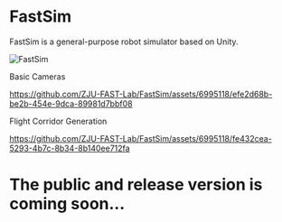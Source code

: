 # FastSim
FastSim is a general-purpose robot simulator based on Unity.

![FastSim](https://github.com/ZJU-FAST-Lab/FastSim/assets/6995118/6095d63e-0f4d-403b-8561-7c483d4ea5b0)

Basic Cameras

https://github.com/ZJU-FAST-Lab/FastSim/assets/6995118/efe2d68b-be2b-454e-9dca-89981d7bbf08


Flight Corridor Generation

https://github.com/ZJU-FAST-Lab/FastSim/assets/6995118/fe432cea-5293-4b7c-8b34-8b140ee712fa


# The public and release version is coming soon...
